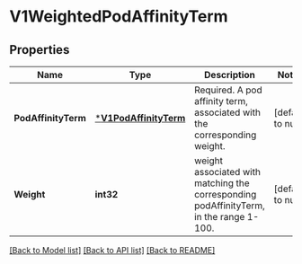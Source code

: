 # V1WeightedPodAffinityTerm

## Properties
Name | Type | Description | Notes
------------ | ------------- | ------------- | -------------
**PodAffinityTerm** | [***V1PodAffinityTerm**](v1.PodAffinityTerm.md) | Required. A pod affinity term, associated with the corresponding weight. | [default to null]
**Weight** | **int32** | weight associated with matching the corresponding podAffinityTerm, in the range 1-100. | [default to null]

[[Back to Model list]](../README.md#documentation-for-models) [[Back to API list]](../README.md#documentation-for-api-endpoints) [[Back to README]](../README.md)


